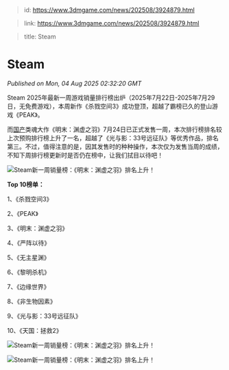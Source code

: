 > id: https://www.3dmgame.com/news/202508/3924879.html

> link: https://www.3dmgame.com/news/202508/3924879.html

> title: Steam

# Steam
_Published on Mon, 04 Aug 2025 02:32:20 GMT_

Steam 2025年最新一周游戏销量排行榜出炉（2025年7月22日-2025年7月29日，无免费游戏），本周新作《杀戮空间3》成功登顶，超越了霸榜已久的登山游戏《PEAK》。

而[国产](https://www.3dmgame.com/tag/gc_1/)类魂大作《明末：渊虚之羽》7月24日已正式发售一周，本次排行榜排名较上次预购排行榜上升了一名，超越了《光与影：33号远征队》等优秀作品，排名第三。不过，值得注意的是，因其发售时的种种操作，本次仅为发售当周的成绩，不知下周排行榜更新时是否仍在榜中，让我们拭目以待吧！

![Steam新一周销量榜：《明末：渊虚之羽》排名上升！](https://img.3dmgame.com/uploads/images/news/20250804/1754274689_494573_png_r.webp)

**Top 10榜单：**

1、《杀戮空间3》

2、《PEAK》

3、《明末：渊虚之羽》

4、《严阵以待》

5、《无主星渊》

6、《黎明杀机》

7、《边缘世界》

8、《非生物因素》

9、《光与影：33号远征队》

10、《天国：拯救2》

![Steam新一周销量榜：《明末：渊虚之羽》排名上升！](https://img.3dmgame.com/uploads/images/news/20250804/1754274689_866506.jpg)

![Steam新一周销量榜：《明末：渊虚之羽》排名上升！](https://img.3dmgame.com/uploads/images/news/20250804/1754274689_206008.jpg)

